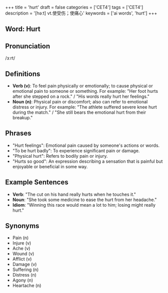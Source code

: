 +++
title = 'hurt'
draft = false
categories = ['CET4']
tags = ['CET4']
description = '[həːt] vt.使受伤；使痛心'
keywords = ['ai words', 'hurt']
+++

## Word: Hurt

## Pronunciation
/ɜːrt/

## Definitions
- **Verb (v)**: To feel pain physically or emotionally; to cause physical or emotional pain to someone or something. For example: "Her foot hurts after she stepped on a rock." / "His words really hurt her feelings."
- **Noun (n)**: Physical pain or discomfort; also can refer to emotional distress or injury. For example: "The athlete suffered severe knee hurt during the match." / "She still bears the emotional hurt from their breakup."

## Phrases
- "Hurt feelings": Emotional pain caused by someone's actions or words.
- "To be hurt badly": To experience significant pain or damage.
- "Physical hurt": Refers to bodily pain or injury.
- "Hurts so good": An expression describing a sensation that is painful but enjoyable or beneficial in some way.

## Example Sentences
- **Verb**: "The cut on his hand really hurts when he touches it."
- **Noun**: "She took some medicine to ease the hurt from her headache."
- **Idiom**: "Winning this race would mean a lot to him; losing might really hurt."

## Synonyms
- Pain (n)
- Injure (v)
- Ache (v)
- Wound (v)
- Afflict (v)
- Damage (v)
- Suffering (n)
- Distress (n) 
- Agony (n)
- Heartache (n)
